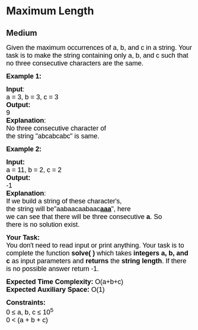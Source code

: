 # Maximum Length
## Medium
<div class="problems_problem_content__Xm_eO"><p><span style="font-size:13.5pt"><span style="font-family:Arial"><span style="color: rgb(0, 0, 0); --darkreader-inline-color:#dcdbd8;" data-darkreader-inline-color="">Given the maximum occurrences of a, b, and c in a string. Your task is to make the string containing only a, b, and c such that no three consecutive characters are the same.</span></span></span></p>

<p><strong><span style="font-size:13.5pt"><span style="font-family:Arial"><span style="color: rgb(0, 0, 0); --darkreader-inline-color:#dcdbd8;" data-darkreader-inline-color="">Example 1:</span></span></span></strong></p>

<pre><span style="font-size:13.5pt"><span style="font-family:Arial"><span style="color: rgb(0, 0, 0); --darkreader-inline-color:#dcdbd8;" data-darkreader-inline-color=""><strong>Input</strong></span></span></span><span style="font-size:13.5pt"><span style="font-family:Arial"><span style="color: rgb(0, 0, 0); --darkreader-inline-color:#dcdbd8;" data-darkreader-inline-color="">:</span></span></span><span style="font-size:13.5pt"><span style="font-family:Arial"><span style="color: rgb(0, 0, 0); --darkreader-inline-color:#dcdbd8;" data-darkreader-inline-color="">
a = 3, b = 3, c = 3</span></span></span><span style="font-size:13.5pt"><span style="font-family:Arial"><span style="color: rgb(0, 0, 0); --darkreader-inline-color:#dcdbd8;" data-darkreader-inline-color=""><strong>
Output:</strong></span></span></span><span style="font-size:13.5pt"><span style="font-family:Arial"><span style="color: rgb(0, 0, 0); --darkreader-inline-color:#dcdbd8;" data-darkreader-inline-color=""> </span></span></span><span style="font-size:13.5pt"><span style="font-family:Arial"><span style="color: rgb(0, 0, 0); --darkreader-inline-color:#dcdbd8;" data-darkreader-inline-color="">
9</span></span></span><span style="font-size:13.5pt"><span style="font-family:Arial"><span style="color: rgb(0, 0, 0); --darkreader-inline-color:#dcdbd8;" data-darkreader-inline-color=""><strong>
Explanation</strong></span></span></span><span style="font-size:13.5pt"><span style="font-family:Arial"><span style="color: rgb(0, 0, 0); --darkreader-inline-color:#dcdbd8;" data-darkreader-inline-color="">: </span></span></span><span style="font-size:13.5pt"><span style="font-family:Arial"><span style="color: rgb(0, 0, 0); --darkreader-inline-color:#dcdbd8;" data-darkreader-inline-color="">
No three consecutive character of</span></span></span><span style="font-size:13.5pt"><span style="font-family:Arial"><span style="color: rgb(0, 0, 0); --darkreader-inline-color:#dcdbd8;" data-darkreader-inline-color="">
the string "abcabcabc" is same.</span></span></span></pre>

<p><span style="font-size:13.5pt"><span style="font-family:Arial"><span style="color: rgb(0, 0, 0); --darkreader-inline-color:#dcdbd8;" data-darkreader-inline-color=""><strong>Example 2:</strong></span></span></span></p>

<pre><span style="font-size:13.5pt"><span style="font-family:Arial"><span style="color: rgb(0, 0, 0); --darkreader-inline-color:#dcdbd8;" data-darkreader-inline-color=""><strong>Input:</strong></span></span></span><span style="font-size:13.5pt"><span style="font-family:Arial"><span style="color: rgb(0, 0, 0); --darkreader-inline-color:#dcdbd8;" data-darkreader-inline-color="">
a = 11, b = 2, c = 2</span></span></span><span style="font-size:13.5pt"><span style="font-family:Arial"><span style="color: rgb(0, 0, 0); --darkreader-inline-color:#dcdbd8;" data-darkreader-inline-color=""><strong>
Output: </strong></span></span></span><span style="font-size:13.5pt"><span style="font-family:Arial"><span style="color: rgb(0, 0, 0); --darkreader-inline-color:#dcdbd8;" data-darkreader-inline-color="">
-1</span></span></span><span style="font-size:13.5pt"><span style="font-family:Arial"><span style="color: rgb(0, 0, 0); --darkreader-inline-color:#dcdbd8;" data-darkreader-inline-color=""><strong>
Explanation</strong></span></span></span><span style="font-size:13.5pt"><span style="font-family:Arial"><span style="color: rgb(0, 0, 0); --darkreader-inline-color:#dcdbd8;" data-darkreader-inline-color="">: </span></span></span><span style="font-size:13.5pt"><span style="font-family:Arial"><span style="color: rgb(0, 0, 0); --darkreader-inline-color:#dcdbd8;" data-darkreader-inline-color="">
If we build a string of these character's,</span></span></span><span style="font-size:13.5pt"><span style="font-family:Arial"><span style="color: rgb(0, 0, 0); --darkreader-inline-color:#dcdbd8;" data-darkreader-inline-color="">
the string will be"aabaacaabaac<u><strong>aaa</strong></u>", here
we can see that there will be three consecutive <strong>a</strong>. So
there </span></span></span><span style="font-size:13.5pt"><span style="font-family:Arial"><span style="color: rgb(0, 0, 0); --darkreader-inline-color:#dcdbd8;" data-darkreader-inline-color="">is no solution exist.</span></span></span></pre>

<p><span style="font-size:13.5pt"><span style="font-family:Arial"><span style="color: rgb(0, 0, 0); --darkreader-inline-color:#dcdbd8;" data-darkreader-inline-color=""><strong>Your Task:&nbsp;&nbsp;</strong></span></span></span><br>
<span style="font-size:13.5pt"><span style="font-family:Arial"><span style="color: rgb(0, 0, 0); --darkreader-inline-color:#dcdbd8;" data-darkreader-inline-color="">You don't need to read input or print anything. Your task is to complete the function </span></span></span><span style="font-size:13.5pt"><span style="font-family:Arial"><span style="color: rgb(0, 0, 0); --darkreader-inline-color:#dcdbd8;" data-darkreader-inline-color=""><strong>solve( )</strong></span></span></span><span style="font-size:13.5pt"><span style="font-family:Arial"><span style="color: rgb(0, 0, 0); --darkreader-inline-color:#dcdbd8;" data-darkreader-inline-color=""> which takes </span></span></span><span style="font-size:13.5pt"><span style="font-family:Arial"><span style="color: rgb(0, 0, 0); --darkreader-inline-color:#dcdbd8;" data-darkreader-inline-color=""><strong>integers a, b, and c</strong></span></span></span><span style="font-size:13.5pt"><span style="font-family:Arial"><span style="color: rgb(0, 0, 0); --darkreader-inline-color:#dcdbd8;" data-darkreader-inline-color=""> as input parameters and <strong>returns </strong>the <strong>string length</strong>. If there is no possible answer return -1.</span></span></span></p>

<p><span style="font-size:13.5pt"><span style="font-family:Arial"><span style="color: rgb(0, 0, 0); --darkreader-inline-color:#dcdbd8;" data-darkreader-inline-color=""><strong>Expected Time Complexity:</strong></span></span></span><span style="font-size:13.5pt"><span style="font-family:Arial"><span style="color: rgb(0, 0, 0); --darkreader-inline-color:#dcdbd8;" data-darkreader-inline-color=""> O(a+b+c)</span></span></span><br>
<span style="font-size:13.5pt"><span style="font-family:Arial"><span style="color: rgb(0, 0, 0); --darkreader-inline-color:#dcdbd8;" data-darkreader-inline-color=""><strong>Expected Auxiliary Space:</strong></span></span></span><span style="font-size:13.5pt"><span style="font-family:Arial"><span style="color: rgb(0, 0, 0); --darkreader-inline-color:#dcdbd8;" data-darkreader-inline-color=""> O(1)</span></span></span></p>

<p><span style="font-size:13.5pt"><span style="font-family:Arial"><span style="color: rgb(0, 0, 0); --darkreader-inline-color:#dcdbd8;" data-darkreader-inline-color=""><strong>Constraints:</strong></span></span></span><br>
<span style="font-size:13.5pt"><span style="font-family:Arial"><span style="color: rgb(0, 0, 0); --darkreader-inline-color:#dcdbd8;" data-darkreader-inline-color="">0 ≤ a, b, c ≤ 10</span></span></span><span style="font-size:13.5pt"><span style="font-family:Arial"><span style="color: rgb(0, 0, 0); --darkreader-inline-color:#dcdbd8;" data-darkreader-inline-color=""><sup>5</sup></span></span></span><br>
<span style="font-size:13.5pt"><span style="font-family:Arial"><span style="color: rgb(0, 0, 0); --darkreader-inline-color:#dcdbd8;" data-darkreader-inline-color="">0 &lt; (a + b + c)&nbsp;</span></span></span></p>
</div>